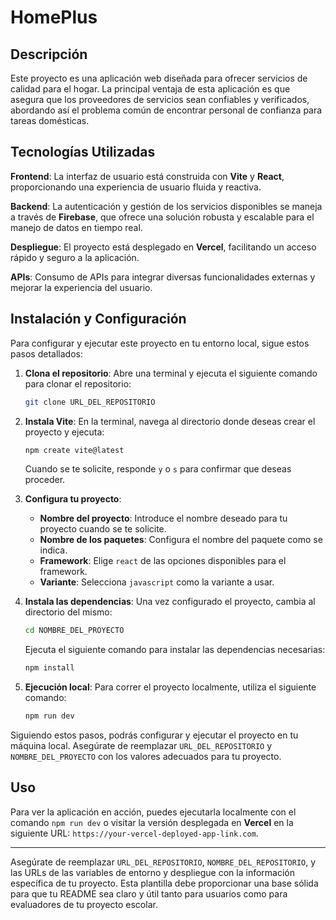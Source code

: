 # HomePlus

## Descripción
Este proyecto es una aplicación web diseñada para ofrecer servicios de calidad para el hogar. La principal ventaja de esta aplicación es que asegura que los proveedores de servicios sean confiables y verificados, abordando así el problema común de encontrar personal de confianza para tareas domésticas.

## Tecnologías Utilizadas
**Frontend**: La interfaz de usuario está construida con **Vite** y **React**, proporcionando una experiencia de usuario fluida y reactiva.

**Backend**: La autenticación y gestión de los servicios disponibles se maneja a través de **Firebase**, que ofrece una solución robusta y escalable para el manejo de datos en tiempo real.

**Despliegue**: El proyecto está desplegado en **Vercel**, facilitando un acceso rápido y seguro a la aplicación.

**APIs**: Consumo de APIs para integrar diversas funcionalidades externas y mejorar la experiencia del usuario.

## Instalación y Configuración
Para configurar y ejecutar este proyecto en tu entorno local, sigue estos pasos detallados:

1. **Clona el repositorio**:
   Abre una terminal y ejecuta el siguiente comando para clonar el repositorio:
   ```bash
   git clone URL_DEL_REPOSITORIO
   ```

2. **Instala Vite**:
   En la terminal, navega al directorio donde deseas crear el proyecto y ejecuta:
   ```bash
   npm create vite@latest
   ```
   Cuando se te solicite, responde `y` o `s` para confirmar que deseas proceder.

3. **Configura tu proyecto**:
   - **Nombre del proyecto**: Introduce el nombre deseado para tu proyecto cuando se te solicite.
   - **Nombre de los paquetes**: Configura el nombre del paquete como se indica.
   - **Framework**: Elige `react` de las opciones disponibles para el framework.
   - **Variante**: Selecciona `javascript` como la variante a usar.

4. **Instala las dependencias**:
   Una vez configurado el proyecto, cambia al directorio del mismo:
   ```bash
   cd NOMBRE_DEL_PROYECTO
   ```
   Ejecuta el siguiente comando para instalar las dependencias necesarias:
   ```bash
   npm install
   ```

5. **Ejecución local**:
   Para correr el proyecto localmente, utiliza el siguiente comando:
   ```bash
   npm run dev
   ```

Siguiendo estos pasos, podrás configurar y ejecutar el proyecto en tu máquina local. Asegúrate de reemplazar `URL_DEL_REPOSITORIO` y `NOMBRE_DEL_PROYECTO` con los valores adecuados para tu proyecto.

## Uso
Para ver la aplicación en acción, puedes ejecutarla localmente con el comando `npm run dev` o visitar la versión desplegada en **Vercel** en la siguiente URL: `https://your-vercel-deployed-app-link.com`.

---

Asegúrate de reemplazar `URL_DEL_REPOSITORIO`, `NOMBRE_DEL_REPOSITORIO`, y las URLs de las variables de entorno y despliegue con la información específica de tu proyecto. Esta plantilla debe proporcionar una base sólida para que tu README sea claro y útil tanto para usuarios como para evaluadores de tu proyecto escolar.
